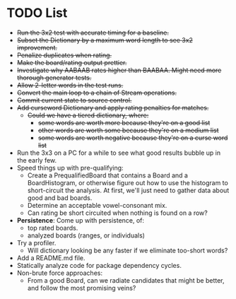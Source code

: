 # TODO List

- ~~Run the 3x2 test with accurate timing for a baseline.~~
- ~~Subset the Dictionary by a maximum word length to see 3x2 improvement.~~
- ~~Penalize duplicates when rating.~~
- ~~Make the board/rating output prettier.~~
- ~~Investigate why AABAAB rates higher than BAABAA.  Might need more thorough generator tests.~~
- ~~Allow 2-letter words in the test runs.~~
- ~~Convert the main loop to a chain of Stream operations.~~
- ~~Commit current state to source control.~~
- ~~Add curseword Dictionary and apply rating penalties for matches.~~
    - ~~Could we have a tiered dictionary, where:~~
        - ~~some words are worth more because they're on a good list~~
        - ~~other words are worth some because they're on a medium list~~
        - ~~some words are worth negative because they're on a curse word list~~
- Run the 3x3 on a PC for a while to see what good results bubble up in the early few.
- Speed things up with pre-qualifying:
  - Create a PrequalifiedBoard that contains a Board and a BoardHistogram, or otherwise figure out
    how to use the histogram to short-circuit the analysis.  At first, we'll just need to gather
    data about good and bad boards.
  - Determine an acceptable vowel-consonant mix.
  - Can rating be short circuited when nothing is found on a row?  
- **Persistence**: Come up with persistence, of:
  - top rated boards.
  - analyzed boards (ranges, or individuals)
- Try a profiler.
  - Will dictionary looking be any faster if we eliminate too-short words?
- Add a README.md file.
- Statically analyze code for package dependency cycles.
- Non-brute force approaches:
  - From a good Board, can we radiate candidates that might be better, and follow the most
    promising veins? 
